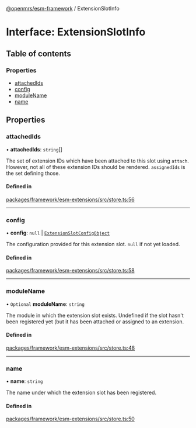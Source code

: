 [@openmrs/esm-framework](../API.md) / ExtensionSlotInfo

# Interface: ExtensionSlotInfo

## Table of contents

### Properties

- [attachedIds](ExtensionSlotInfo.md#attachedids)
- [config](ExtensionSlotInfo.md#config)
- [moduleName](ExtensionSlotInfo.md#modulename)
- [name](ExtensionSlotInfo.md#name)

## Properties

### attachedIds

• **attachedIds**: `string`[]

The set of extension IDs which have been attached to this slot using `attach`.
However, not all of these extension IDs should be rendered.
`assignedIds` is the set defining those.

#### Defined in

[packages/framework/esm-extensions/src/store.ts:56](https://github.com/openmrs/openmrs-esm-core/blob/master/packages/framework/esm-extensions/src/store.ts#L56)

___

### config

• **config**: ``null`` \| [`ExtensionSlotConfigObject`](ExtensionSlotConfigObject.md)

The configuration provided for this extension slot. `null` if not yet loaded.

#### Defined in

[packages/framework/esm-extensions/src/store.ts:58](https://github.com/openmrs/openmrs-esm-core/blob/master/packages/framework/esm-extensions/src/store.ts#L58)

___

### moduleName

• `Optional` **moduleName**: `string`

The module in which the extension slot exists. Undefined if the slot
hasn't been registered yet (but it has been attached or assigned to
an extension.

#### Defined in

[packages/framework/esm-extensions/src/store.ts:48](https://github.com/openmrs/openmrs-esm-core/blob/master/packages/framework/esm-extensions/src/store.ts#L48)

___

### name

• **name**: `string`

The name under which the extension slot has been registered.

#### Defined in

[packages/framework/esm-extensions/src/store.ts:50](https://github.com/openmrs/openmrs-esm-core/blob/master/packages/framework/esm-extensions/src/store.ts#L50)
